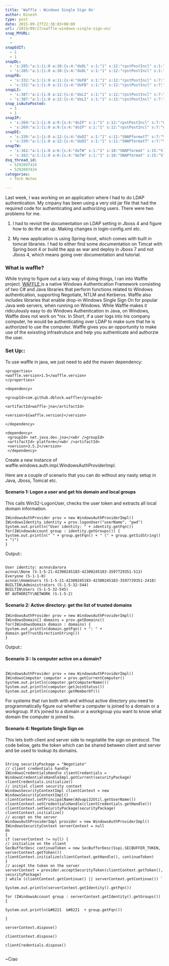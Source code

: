 ```yaml
---
title: 'Waffle : Windows Single Sign On'
author: Dinesh
type: post
date: 2015-09-27T22:38:03+00:00
url: /2015/09/27/waffle-windows-single-sign-on/
snap_MYURL:
  -
  -
snapEdIT:
  - 1
  - 1
snapDL:
  - 's:285:"a:1:{i:0 a:10:{s:4:"doDL" s:1:"1" s:12:"rpstPostIncl" s:1:"0" s:11:"SNAPformatT" s:7:"%TITLE%" s:10:"SNAPformat" s:9:"%EXCERPT%" s:11:"isPrePosted" s:1:"1" s:2:"do" s:1:"1" s:10:"msgTFormat" s:7:"%TITLE%" s:9:"msgFormat" s:9:"%EXCERPT%" s:9:"isAutoURL" s:1:"A" s:8:"urlToUse" s:0:"" }}" '
  - 's:285:"a:1:{i:0 a:10:{s:4:"doDL" s:1:"1" s:12:"rpstPostIncl" s:1:"0" s:11:"SNAPformatT" s:7:"%TITLE%" s:10:"SNAPformat" s:9:"%EXCERPT%" s:11:"isPrePosted" s:1:"1" s:2:"do" s:1:"1" s:10:"msgTFormat" s:7:"%TITLE%" s:9:"msgFormat" s:9:"%EXCERPT%" s:9:"isAutoURL" s:1:"A" s:8:"urlToUse" s:0:"" }}" '
snapFB:
  - 's:332:"a:1:{i:0 a:11:{s:4:"doFB" s:1:"1" s:12:"rpstPostIncl" s:7:"nxsi0fb" s:8:"postType" s:1:"I" s:10:"AttachPost" s:1:"2" s:10:"SNAPformat" s:51:"New post (%TITLE%) has been published on %SITENAME%" s:9:"isAutoImg" s:1:"A" s:8:"imgToUse" s:0:"" s:9:"isAutoURL" s:1:"A" s:8:"urlToUse" s:0:"" s:11:"isPrePosted" s:1:"1" s:2:"do" s:1:"1" }}" '
  - 's:332:"a:1:{i:0 a:11:{s:4:"doFB" s:1:"1" s:12:"rpstPostIncl" s:7:"nxsi0fb" s:8:"postType" s:1:"I" s:10:"AttachPost" s:1:"2" s:10:"SNAPformat" s:51:"New post (%TITLE%) has been published on %SITENAME%" s:9:"isAutoImg" s:1:"A" s:8:"imgToUse" s:0:"" s:9:"isAutoURL" s:1:"A" s:8:"urlToUse" s:0:"" s:11:"isPrePosted" s:1:"1" s:2:"do" s:1:"1" }}" '
snapLI:
  - 's:387:"a:1:{i:0 a:12:{s:4:"doLI" s:1:"1" s:12:"rpstPostIncl" s:7:"nxsi0li" s:8:"postType" s:1:"A" s:10:"SNAPformat" s:41:"New post has been published on %SITENAME%" s:11:"SNAPformatT" s:18:"New Post - %TITLE%" s:9:"isAutoImg" s:1:"A" s:8:"imgToUse" s:0:"" s:9:"isAutoURL" s:1:"A" s:8:"urlToUse" s:0:"" s:11:"isPrePosted" s:1:"1" s:12:"liMsgFormatT" s:18:"New Post - %TITLE%" s:2:"do" s:1:"1" }}" '
  - 's:387:"a:1:{i:0 a:12:{s:4:"doLI" s:1:"1" s:12:"rpstPostIncl" s:7:"nxsi0li" s:8:"postType" s:1:"A" s:10:"SNAPformat" s:41:"New post has been published on %SITENAME%" s:11:"SNAPformatT" s:18:"New Post - %TITLE%" s:9:"isAutoImg" s:1:"A" s:8:"imgToUse" s:0:"" s:9:"isAutoURL" s:1:"A" s:8:"urlToUse" s:0:"" s:11:"isPrePosted" s:1:"1" s:12:"liMsgFormatT" s:18:"New Post - %TITLE%" s:2:"do" s:1:"1" }}" '
snap_isAutoPosted:
  - 1
  - 1
snapIP:
  - 's:269:"a:1:{i:0 a:9:{s:4:"doIP" s:1:"1" s:12:"rpstPostIncl" s:7:"nxsi0ip" s:11:"SNAPformatT" s:7:"%TITLE%" s:10:"SNAPformat" s:9:"%EXCERPT%" s:11:"isPrePosted" s:1:"1" s:8:"isPosted" s:1:"1" s:4:"pgID" s:9:"638572621" s:5:"pDate" s:19:"2015-09-27 22:38:17" s:2:"do" s:1:"1" }}" '
  - 's:269:"a:1:{i:0 a:9:{s:4:"doIP" s:1:"1" s:12:"rpstPostIncl" s:7:"nxsi0ip" s:11:"SNAPformatT" s:7:"%TITLE%" s:10:"SNAPformat" s:9:"%EXCERPT%" s:11:"isPrePosted" s:1:"1" s:8:"isPosted" s:1:"1" s:4:"pgID" s:9:"638572621" s:5:"pDate" s:19:"2015-09-27 22:38:17" s:2:"do" s:1:"1" }}" '
snapDI:
  - 's:339:"a:1:{i:0 a:12:{s:4:"doDI" s:1:"1" s:11:"SNAPformatT" s:7:"%TITLE%" s:10:"SNAPformat" s:9:"%EXCERPT%" s:11:"isPrePosted" s:1:"1" s:8:"isPosted" s:1:"1" s:4:"pgID" s:2:"DI" s:5:"pDate" s:19:"2015-09-27 22:38:18" s:2:"do" s:1:"1" s:10:"msgTFormat" s:7:"%TITLE%" s:9:"msgFormat" s:9:"%EXCERPT%" s:9:"isAutoURL" s:1:"A" s:8:"urlToUse" s:0:"" }}" '
  - 's:339:"a:1:{i:0 a:12:{s:4:"doDI" s:1:"1" s:11:"SNAPformatT" s:7:"%TITLE%" s:10:"SNAPformat" s:9:"%EXCERPT%" s:11:"isPrePosted" s:1:"1" s:8:"isPosted" s:1:"1" s:4:"pgID" s:2:"DI" s:5:"pDate" s:19:"2015-09-27 22:38:18" s:2:"do" s:1:"1" s:10:"msgTFormat" s:7:"%TITLE%" s:9:"msgFormat" s:9:"%EXCERPT%" s:9:"isAutoURL" s:1:"A" s:8:"urlToUse" s:0:"" }}" '
snapTW:
  - 's:162:"a:1:{i:0 a:6:{s:4:"doTW" s:1:"1" s:10:"SNAPformat" s:15:"%TITLE% - %URL%" s:8:"attchImg" s:1:"1" s:9:"isAutoImg" s:1:"A" s:8:"imgToUse" s:0:"" s:2:"do" s:1:"1" }}" '
  - 's:162:"a:1:{i:0 a:6:{s:4:"doTW" s:1:"1" s:10:"SNAPformat" s:15:"%TITLE% - %URL%" s:8:"attchImg" s:1:"1" s:9:"isAutoImg" s:1:"A" s:8:"imgToUse" s:0:"" s:2:"do" s:1:"1" }}" '
dsq_thread_id:
  - 5292097424
  - 5292097424
categories:
  - Tech Notes

---
```

Last week, I was working on an application where I had to do LDAP authentication. My cmpany has been using a very old jar file that had the required code for authenticating and authorizing users. There were two problems for me.

1. I had to revisit the documentation on LDAP setting in Jboss 4 and figure how to do the set up. Making changes in login-config.xml etc.

2. My new application is using Spring-boot, which comes with built in tomcat libraries. I had to either find some documentation on Timcat with Spring boot 4 or build the app as war and deploy in Jboss 7 and not Jboss 4, which means going over documentation and tutorial.

### What is waffle?

While trying to figure out a lazy way of doing things, I ran into Waffle project. <a href="https://github.com/dblock/waffle" target="_blank">WAFFLE </a>is a native Windows Authentication Framework consisting of two C# and Java libraries that perform functions related to Windows authentication, supporting Negotiate, NTLM and Kerberos. Waffle also includes libraries that enable drop-in Windows Single Sign On for popular Java web servers, when running on Windows. While Waffle makes it ridiculously easy to do Windows Authentication in Java, on Windows, Waffle does not work on *nix. In Short, if a user logs into his company computer, he would be authenticating over LDAP to make sure that he is authorized to use the computer. Waffle gives you an opportunity to make use of the exixsting infrastrutuce and help you authenticate and authorzie the user.

### Set Up::

To use waffle in java, we just need to add the maven dependency:
```
<properties>
<waffle.version>1.5</waffle.version>
</properties>`

<dependency>

<groupId>com.github.dblock.waffle</groupId>

<artifactId>waffle-jna</artifactId>

<version>${waffle.version}</version>

</dependency>

<dependency>
 <groupId> net.java.dev.jna</<wbr />groupId>
 <artifactId> platform</<wbr />artifactId>
 <version>3.5.2</version>
 </dependency>  
```
Create a new instance of waffle.windows.auth.impl.WindowsAuthProviderImpl.

Here are a couple of scenario that you can do without any nasty setup in Java, Jboss, Tomcat etc.

#### Scenario 1: Logon a user and get his domain and local groups

This calls Win32-LogonUser, checks the user token and extracts all local domain information.
```
IWindowsAuthProvider prov = new WindowsAuthProviderImpl()
IWindowsIdentity identity = prov.logonUser("userName", "pwd")
System.out.println("User identity: " + identity.getFqn())
for(IWindowsAccount group : identity.getGroups()) {
System.out.println(" " + group.getFqn() + " (" + group.getSidString() + ")")
}
```

Output::
```

User identity: acnna\darora
acnna\\None (S-1-5-21-42300245183-42300245183-3597729351-513)
Everyone (S-1-1-0)
acnna\\HomeUsers (S-1-5-21-42300245183-42300245183-3597729351-2418)
BUILTIN\Administrators (S-1-5-32-544)
BUILTIN\Users (S-1-5-32-545)
NT AUTHORITY\NETWORK (S-1-5-2)
```

#### Scenario 2: Active directory: get the list of trusted domains

```
IWindowsAuthProvider prov = new WindowsAuthProviderImpl()
IWindowsDomain[] domains = prov.getDomains()
for(IWindowsDomain domain : domains) {
System.out.println(domain.getFqn() + ": " + domain.getTrustDirectionString())
}
```

Output::

#### Scenario 3:: Is computer active on a domain?

```

IWindowsAuthProvider prov = new WindowsAuthProviderImpl()
IWindowsComputer computer = prov.getCurrentComputer()
System.out.println(computer.getComputerName())
System.out.println(computer.getJoinStatus())
System.out.println(computer.getMemberOf())
```

For systems that run both with and without active directory you need to programmatically figure out whether a computer is joined to a domain or a workgroup. If it’s joined to a domain or a workgroup you want to know what domain the computer is joined to.

#### Scenario 4: Negotiate Single Sign on

This lets both client and server side to negotatite the sign on protocol. The code below, gets the token which can be shared between client and server and be used to lookup its domains.

```

String securityPackage = "Negotiate"
// client credentials handle
IWindowsCredentialsHandle clientCredentials = WindowsCredentialsHandleImpl.getCurrent(securityPackage)
clientCredentials.initialize()
// initial client security context
WindowsSecurityContextImpl clientContext = new WindowsSecurityContextImpl()
clientContext.setPrincipalName(Advapi32Util.getUserName())
clientContext.setCredentialsHandle(clientCredentials.getHandle())
clientContext.setSecurityPackage(securityPackage)
clientContext.initialize()
// accept on the server
WindowsAuthProviderImpl provider = new WindowsAuthProviderImpl()
IWindowsSecurityContext serverContext = null
do
{
if (serverContext != null) {
// initialize on the client
SecBufferDesc continueToken = new SecBufferDesc(Sspi.SECBUFFER_TOKEN, serverContext.getToken())
clientContext.initialize(clientContext.getHandle(), continueToken)
}
// accept the token on the server
serverContext = provider.acceptSecurityToken(clientContext.getToken(), securityPackage)
} while (clientContext.getContinue() || serverContext.getContinue()) `

System.out.println(serverContext.getIdentity().getFqn())

for (IWindowsAccount group : serverContext.getIdentity().getGroups()) {

System.out.println(&#8221  &#8221  + group.getFqn())

}

serverContext.dispose()

clientContext.dispose()

clientCredentials.dispose()


```
~Ciao
